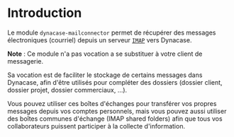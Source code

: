 # Introduction


Le module `dynacase-mailconnector` permet de récupérer des messages
électroniques (courriel) depuis un serveur [`IMAP`][IMAP] vers Dynacase.

**Note** : Ce module n'a pas vocation a se substituer à votre client de messagerie.

Sa vocation est de faciliter le stockage de certains messages dans Dynacase,
afin d'être utilisés pour compléter des dossiers (dossier client, dossier
projet, dossier commerciaux, …).

Vous pouvez utiliser ces boîtes d'échanges pour transférer vos propres messages
depuis vos comptes personnels, mais vous pouvez aussi utiliser des boîtes
communes d'échange (IMAP shared folders) afin que tous vos collaborateurs
puissent participer à la collecte d'information. 

<!--links-->

[IMAP]: http://fr.wikipedia.org/wiki/Internet_Message_Access_Protocol "IMAP sur Wikipédia"